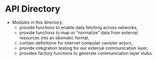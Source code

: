 # API Directory

- Modules in this directory:
  - provide functions to enable data fetching across networks,
  - provide functions to map or "normalize" data from external resources into an idiomatic format,
  - contain definitions for internet computer canister actors,
  - provide integration testing for our external communication layer,
  - provides factory functions to generate communication layer stubs.
